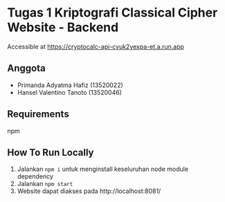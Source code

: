 # Tugas 1 Kriptografi Classical Cipher Website - Backend
Accessible at https://cryptocalc-api-cvuk2yexpa-et.a.run.app

## Anggota
- Primanda Adyatma Hafiz (13520022)
- Hansel Valentino Tanoto (13520046)

## Requirements
npm

## How To Run Locally
1. Jalankan ```npm i``` untuk menginstall keseluruhan node module dependency
2. Jalankan ```npm start```
3. Website dapat diakses pada http://localhost:8081/
